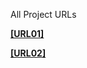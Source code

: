 All Project URLs

**[[URL01]](https://github.com/horlamidex/cdond-c3-projectstarterr)**

**[[URL02]](http://udapeople-62141b3.s3-website-us-east-1.amazonaws.com/)**
